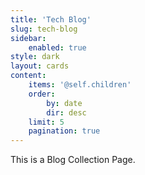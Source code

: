 ```yaml
---
title: 'Tech Blog'
slug: tech-blog
sidebar:
    enabled: true
style: dark
layout: cards
content:
    items: '@self.children'
    order:
        by: date
        dir: desc
    limit: 5
    pagination: true
---
```


This is a Blog Collection Page.